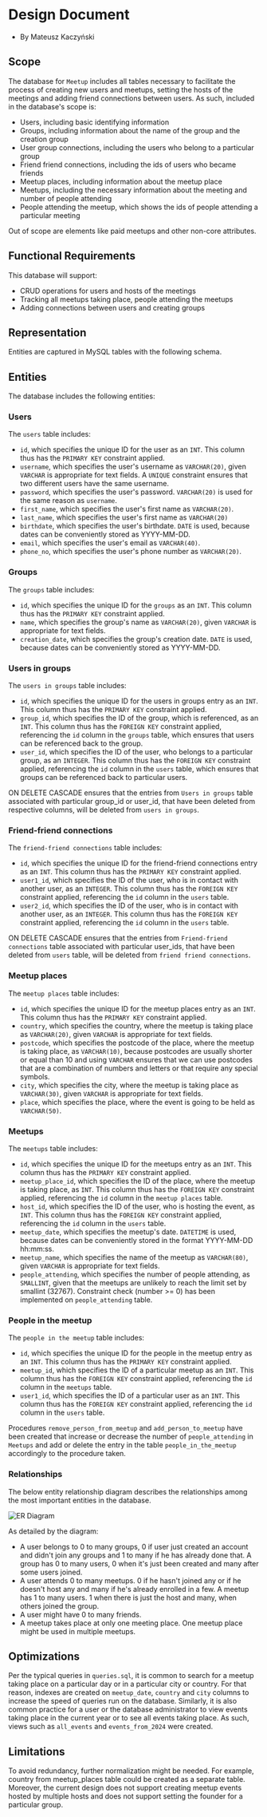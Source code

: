 # Design Document

- By Mateusz Kaczyński

## Scope

The database for `Meetup` includes all tables necessary to facilitate
the process of creating new users and meetups, setting the hosts of the meetings 
and adding friend connections between users. As such, included in the database's scope is:

* Users, including basic identifying information
* Groups, including information about the name of the group and the creation group 
* User group connections, including the users who belong to a particular group
* Friend friend connections, including the ids of users who became friends
* Meetup places, including information about the meetup place
* Meetups, including the necessary information about the meeting and number of people attending
* People attending the meetup, which shows the ids of people attending a particular meeting

Out of scope are elements like paid meetups and other non-core attributes.


## Functional Requirements


This database will support:

* CRUD operations for users and hosts of the meetings
* Tracking all meetups taking place, people attending the meetups
* Adding connections between users and creating groups

## Representation
Entities are captured in MySQL tables with the following schema.

## Entities
The database includes the following entities:

### Users
The `users` table includes:
* `id`, which specifies the unique ID for the user as an `INT`. This column thus has the `PRIMARY KEY` constraint applied.
* `username`, which specifies the user's username as `VARCHAR(20)`, given `VARCHAR` is appropriate for text fields. A `UNIQUE` constraint ensures that two different users have the same username.
* `password`, which specifies the user's password. `VARCHAR(20)` is used for the same reason as `username`.
* `first_name`, which specifies the user's first name as `VARCHAR(20)`.
* `last_name`, which specifies the user's first name as `VARCHAR(20)`
* `birthdate`, which specifies the user's birthdate. `DATE` is used, because dates can be conveniently stored as YYYY-MM-DD. 
* `email`, which specifies the user's email as `VARCHAR(40)`.
* `phone_no`, which specifies the user's phone number as `VARCHAR(20)`.


### Groups
The `groups` table includes:
* `id`, which specifies the unique ID for the `groups` as an `INT`. This column thus has the `PRIMARY KEY` constraint applied.
* `name`, which specifies the group's name as `VARCHAR(20)`, given `VARCHAR` is appropriate for text fields. 
* `creation_date`, which specifies the group's creation date. `DATE` is used, because dates can be conveniently stored as YYYY-MM-DD.


### Users in groups
The `users in groups` table includes:
* `id`, which specifies the unique ID for the users in groups entry as an `INT`. This column thus has the `PRIMARY KEY` constraint applied.
* `group_id`, which specifies the ID of the group, which is referenced, as an `INT`. This column thus has the `FOREIGN KEY` constraint applied, referencing the `id` column in the `groups` table, which ensures that users can be referenced back to the group.
* `user_id`, which specifies the ID of the user, who belongs to a particular group, as an `INTEGER`. This column thus has the `FOREIGN KEY` constraint applied, referencing the `id` column in the `users` table, which ensures that groups can be referenced back to particular users.

ON DELETE CASCADE ensures that the entries from `Users in groups` table associated with particular group_id or user_id, that have been deleted from respective columns, will be deleted from `users in groups`.

### Friend-friend connections
The `friend-friend connections` table includes:
* `id`, which specifies the unique ID for the friend-friend connections entry as an `INT`. This column thus has the `PRIMARY KEY` constraint applied.
* `user1_id`, which specifies the ID of the user, who is in contact with another user, as an `INTEGER`. This column thus has the `FOREIGN KEY` constraint applied, referencing the `id` column in the `users` table.
* `user2_id`, which specifies the ID of the user, who is in contact with another user, as an `INTEGER`. This column thus has the `FOREIGN KEY` constraint applied, referencing the `id` column in the `users` table.

ON DELETE CASCADE ensures that the entries from `Friend-friend connections` table associated with particular user_ids, that have been deleted from `users` table, will be deleted from `friend friend connections`.

### Meetup places
The `meetup places` table includes:
* `id`, which specifies the unique ID for the meetup places entry as an `INT`. This column thus has the `PRIMARY KEY` constraint applied.
* `country`, which specifies the country, where the meetup is taking place as `VARCHAR(20)`, given `VARCHAR` is appropriate for text fields.
* `postcode`, which specifies the postcode of the place, where the meetup is taking place, as `VARCHAR(10)`, because postcodes are usually shorter or equal than 10 and using `VARCHAR` ensures that we can use postcodes that are a combination of numbers and letters or that require any special symbols.
* `city`, which specifies the city, where the meetup is taking place as `VARCHAR(30)`, given `VARCHAR` is appropriate for text fields.
* `place`, which specifies the place, where the event is going to be held as `VARCHAR(50)`.

### Meetups
The `meetups` table includes:
* `id`, which specifies the unique ID for the meetups entry as an `INT`. This column thus has the `PRIMARY KEY` constraint applied.
* `meetup_place_id`, which specifies the ID of the place, where the meetup is taking place, as `INT`. This column thus has the `FOREIGN KEY` constraint applied, referencing the `id` column in the `meetup places` table.
* `host_id`, which specifies the ID of the user, who is hosting the event, as `INT`. This column thus has the `FOREIGN KEY` constraint applied, referencing the `id` column in the `users` table.
* `meetup_date`, which specifies the meetup's date. `DATETIME` is used, because dates can be conveniently stored in the format YYYY-MM-DD hh:mm:ss.
* `meetup_name`, which specifies the name of the meetup as `VARCHAR(80)`, given `VARCHAR` is appropriate for text fields. 
* `people_attending`, which specifies the number of people attending, as `SMALLINT`, given that the meetups are unlikely to reach the limit set by smallint (32767). Constraint check (number >= 0) has been implemented on `people_attending` table.

### People in the meetup
The `people in the meetup` table includes:
* `id`, which specifies the unique ID for the people in the meetup entry as an `INT`. This column thus has the `PRIMARY KEY` constraint applied.
* `meetup_id`, which specifies the ID of a particular meetup as an `INT`. This column thus has the `FOREIGN KEY` constraint applied, referencing the `id` column in the `meetups` table.
* `user1_id`, which specifies the ID of a particular user as an `INT`. This column thus has the `FOREIGN KEY` constraint applied, referencing the `id` column in the `users` table.

Procedures `remove_person_from_meetup` and `add_person_to_meetup` have been created that increase or decrease the number of `people_attending` in `Meetups` and add or delete the entry in the table `people_in_the_meetup` accordingly to the procedure taken.


### Relationships

The below entity relationship diagram describes the relationships among the most important entities in the database.

![ER Diagram](meetup_diagram.png)

As detailed by the diagram:
* A user belongs to 0 to many groups, 0 if user just created an account and didn't join any groups and 1 to many if he has already done that. A group has 0 to many users, 0 when it's just been created and many after some users joined. 
* A user attends 0 to many meetups. 0 if he hasn't joined any or if he doesn't host any and many if he's already enrolled in a few. A meetup has 1 to many users. 1 when there is just the host and many, when others joined the group.
* A user might have 0 to many friends.
* A meetup takes place at only one meeting place. One meetup place might be used in multiple meetups.


## Optimizations

Per the typical queries in `queries.sql`, it is common to search for a meetup taking place on a particular day or in a particular city or country. For that reason, indexes are created on `meetup_date`, `country` and `city` columns to increase the speed of queries run on the database.
Similarly, it is also common practice for a user or the database administrator to view events taking place in the current year or to see all events taking place. As such, views such as `all_events` and `events_from_2024` were created.


## Limitations

To avoid redundancy, further normalization might be needed. For example, country from meetup_places table could be created as a separate table. 
Moreover, the current design does not support creating meetup events hosted by multiple hosts and does not support setting the founder for a particular group.